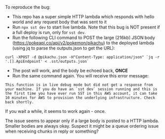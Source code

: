 To reproduce the bug:

* This repo has a super simple HTTP lambda which responds with hello world and any request body that was sent to it
* Run `npx sst dev` to start live lambda. Note that this bug is NOT present if a full deploy is run, only for `sst dev`.
* Run the following CLI command to POST the large (216kb) JSON body (https://pokeapi.co/api/v2/pokemon/pikachu) to the deployed lambda (using jq to parse the outputs.json to get the URL):

```
curl -XPOST -d @pikachu.json -H"Content-Type: application/json" `jq -r '.[].ApiEndpoint' < .sst/outputs.json`
```

* The post will work, and the body be echoed back, **ONCE**
* Run the same command again. You will receive this error message:

```
This function is in live debug mode but did not get a response from your machine. If you do have an `sst dev` session running and this is the first time you have ever run SST in this AWS account, it can take 10 minutes for AWS to provision the underlying infrastructure. Check back shortly.
```

If you wait a while, it seems to work again - once.

The issue seems to appear only if a large body is posted to a HTTP lambda. Smaller bodies are always okay. Suspect it might be a queue ordering issue when receiving chunks in reply or something?
